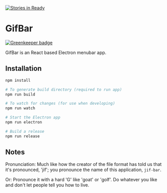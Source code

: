 [![Stories in Ready](https://badge.waffle.io/adamweeks/gifbar.png?label=ready&title=Ready)](https://waffle.io/adamweeks/gifbar)
# GifBar

[![Greenkeeper badge](https://badges.greenkeeper.io/adamweeks/gifbar.svg)](https://greenkeeper.io/)

GifBar is an React based Electron menubar app.

## Installation


```bash
npm install

# To generate build directory (required to run app)
npm run build

# To watch for changes (for use when developing)
npm run watch

# Start the Electron app
npm run electron

# Build a release
npm run release
```

## Notes

Pronunciation: Much like how the creator of the file format has told us that it's pronounced, 'jif'; you pronounce the name of this application, `jif-bar`.

Or: Pronounce it with a hard 'G' like 'goat' or 'golf'. Do whatever you like and don't let people tell you how to live.
